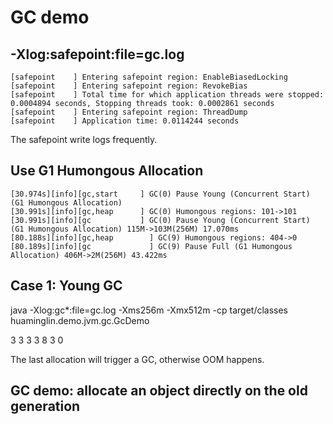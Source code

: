 # GC demo

## -Xlog:safepoint:file=gc.log

```
[safepoint    ] Entering safepoint region: EnableBiasedLocking
[safepoint    ] Entering safepoint region: RevokeBias
[safepoint    ] Total time for which application threads were stopped: 0.0004894 seconds, Stopping threads took: 0.0002861 seconds
[safepoint    ] Entering safepoint region: ThreadDump
[safepoint    ] Application time: 0.0114244 seconds
```

The safepoint write logs frequently.

## Use G1 Humongous Allocation

```
[30.974s][info][gc,start     ] GC(0) Pause Young (Concurrent Start) (G1 Humongous Allocation)
[30.991s][info][gc,heap      ] GC(0) Humongous regions: 101->101
[30.991s][info][gc           ] GC(0) Pause Young (Concurrent Start) (G1 Humongous Allocation) 115M->103M(256M) 17.070ms
[80.188s][info][gc,heap        ] GC(9) Humongous regions: 404->0
[80.189s][info][gc             ] GC(9) Pause Full (G1 Humongous Allocation) 406M->2M(256M) 43.422ms
```

## Case 1: Young GC

java -Xlog:gc*:file=gc.log -Xms256m -Xmx512m -cp target/classes huaminglin.demo.jvm.gc.GcDemo

3
3
3
3
8
3
0

The last allocation will trigger a GC, otherwise OOM happens.

## GC demo: allocate an object directly on the old generation
